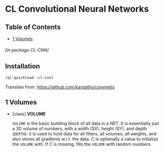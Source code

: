 <a id='x-28CL-CNN-3A-40MAIN-20MGL-PAX-3ASECTION-29'></a>

# CL Convolutional Neural Networks

## Table of Contents

- [1 Volumes][458c]

###### \[in package CL-CNN\]
## Installation

```lisp
(ql:quickload :cl-cnn)
```

Translate from:
https://github.com/karpathy/convnetjs

<a id='x-28CL-CNN-3A-40VOLUMES-20MGL-PAX-3ASECTION-29'></a>

## 1 Volumes

<a id='x-28CL-CNN-3AVOLUME-20CLASS-29'></a>

- [class] **VOLUME**

    `VOLUME` is the basic building block of all data in a NET.
    It is essentially just a 3D volume of numbers, with a
    width (SX), height (SY), and depth (`DEPTH`).
    it is used to hold data for all filters, all volumes,
    all weights, and also stores all gradients w.r.t. 
    the data. C is optionally a value to initialize the `VOLUME`
    with. If C is missing, fills the `VOLUME` with random numbers.

  [458c]: #x-28CL-CNN-3A-40VOLUMES-20MGL-PAX-3ASECTION-29 "Volumes"
